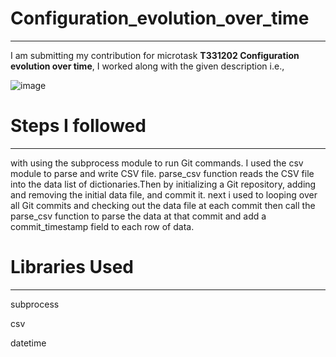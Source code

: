 # Configuration_evolution_over_time
--------------------------------------------------------------
I am submitting my contribution for microtask **T331202 Configuration evolution over time**, I worked along with the given description i.e., 

![image](https://user-images.githubusercontent.com/85181086/229358755-142092ca-f907-468a-ab24-548716a84f4f.png)

# Steps I followed 
----------------------------------------
with using the subprocess module to run Git commands. I used the csv module to parse and write CSV file. parse_csv function reads the CSV file into the data list of dictionaries.Then by initializing a Git repository, adding and removing the initial data file, and commit it.
next i used to looping over all Git commits and checking out the data file at each commit then call the parse_csv function to parse the data at that commit and add a commit_timestamp field to each row of data.

# Libraries Used
-----------------------------------------------------
subprocess 

csv

datetime
